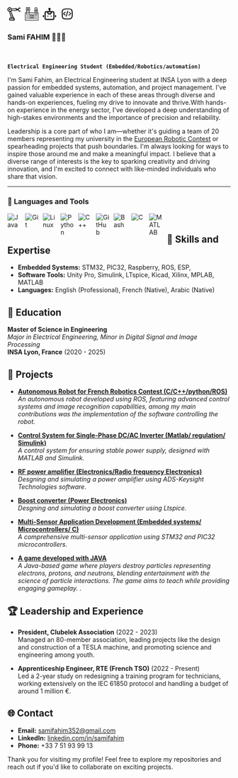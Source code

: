 <img align="left" alt="" width="30px" style="padding-right:10px;" src="" />
<img align="left" alt="automation icon" width="30px" style="padding-right:10px;" src="https://raw.githubusercontent.com/SamiFAHIM/SamiFAHIM/6cca56cf9f19c2ae45c67d20dd39c21cf0ca2f96/icons/automation-svgrepo-com.svg" />
<img align="left" alt="protoboard icon" width="30px" style="padding-right:10px;" src="https://raw.githubusercontent.com/SamiFAHIM/SamiFAHIM/6cca56cf9f19c2ae45c67d20dd39c21cf0ca2f96/icons/protoboard-svgrepo-com.svg" />
<img align="left" alt="robot icon" width="30px" style="padding-right:10px;" src="https://raw.githubusercontent.com/SamiFAHIM/SamiFAHIM/6cca56cf9f19c2ae45c67d20dd39c21cf0ca2f96/icons/robot-svgrepo-com.svg" />
<img align="left" alt="Coding Icon" width="30px" style="padding-right:10px;" src="https://raw.githubusercontent.com/SamiFAHIM/SamiFAHIM/f5eea121886ae936a976240579105e0b31a129a7/icons/coding-svgrepo-com.svg" />
<br>
<br>

### Sami FAHIM 🙋🏼‍♂️

<br>

**`Electrical Engineering Student (Embedded/Robotics/automation)`**

I'm Sami Fahim, an Electrical Engineering student at INSA Lyon with a deep passion for embedded systems, automation, and project management. I've gained valuable experience in each of these areas through diverse and hands-on experiences, fueling my drive to innovate and thrive.With hands-on experience in the energy sector, I've developed a deep understanding of high-stakes environments and the importance of precision and reliability.

Leadership is a core part of who I am—whether it's guiding a team of 20 members representing my university in the [European Robotic Contest](https://www.eurobot.org/) or spearheading projects that push boundaries. I'm always looking for ways to inspire those around me and make a meaningful impact. I believe that a diverse range of interests is the key to sparking creativity and driving innovation, and I'm excited to connect with like-minded individuals who share that vision.

---

### 🧰 Languages and Tools

<img align="left" alt="Java" width="30px" style="padding-right:10px;" src="https://cdn.jsdelivr.net/gh/devicons/devicon/icons/java/java-original.svg"/>
<img align="left" alt="Git" width="30px" style="padding-right:10px;" src="https://cdn.jsdelivr.net/gh/devicons/devicon/icons/git/git-original.svg" />
<img align="left" alt="Linux" width="30px" style="padding-right:10px;" src="https://cdn.jsdelivr.net/gh/devicons/devicon/icons/linux/linux-original.svg" />
<img align="left" alt="Python" width="30px" style="padding-right:10px;" src="https://cdn.jsdelivr.net/gh/devicons/devicon/icons/python/python-plain.svg" />
<img align="left" alt="C++" width="30px" style="padding-right:10px;" src="https://cdn.jsdelivr.net/gh/devicons/devicon/icons/cplusplus/cplusplus-line.svg" />
<img align="left" alt="GitHub" width="30px" style="padding-right:10px;" src="https://cdn.jsdelivr.net/gh/devicons/devicon/icons/github/github-original.svg" />
<img align="left" alt="Bash" width="30px" style="padding-right:10px;" src="https://cdn.jsdelivr.net/gh/devicons/devicon/icons/bash/bash-original.svg" />
<img align="left" alt="C" width="30px" style="padding-right:10px;" src="https://cdn.jsdelivr.net/gh/devicons/devicon/icons/c/c-original.svg" />
<img align="left" alt="MATLAB" width="30px" style="padding-right:10px;" src="https://cdn.jsdelivr.net/gh/devicons/devicon/icons/matlab/matlab-original.svg" />


<br />

###

## 🔧 Skills and Expertise

- **Embedded Systems:** STM32, PIC32, Raspberry, ROS, ESP, 
- **Software Tools:** Unity Pro, Simulink, LTspice, Kicad, Xilinx, MPLAB, MATLAB
- **Languages:** English (Professional), French (Native), Arabic (Native)

## 📘 Education

**Master of Science in Engineering**  
*Major in Electrical Engineering, Minor in Digital Signal and Image Processing*  
**INSA Lyon, France** (2020 - 2025)

## 📂 Projects


- **[Autonomous Robot for French Robotics Contest (C/C++/python/ROS)](https://github.com/SamiFAHIM/Robot-controlling-project)**  
  *An autonomous robot developed using ROS, featuring advanced control systems and image recognition capabilities, among my main contributions was the implementation of the software controlling the robot.*

- **[Control System for Single-Phase DC/AC Inverter (Matlab/ regulation/ Simulink)](#)**  
  *A control system for ensuring stable power supply, designed with MATLAB and Simulink.*
  
- **[RF power amplifier (Electronics/Radio frequency Electronics)](https://github.com/SamiFAHIM/ADS_project_amplifier_design)**  
  *Desgning and simulating a power amplifier using ADS-Keysight Technologies software.*

- **[Boost converter (Power Electronics)](https://github.com/SamiFAHIM/Boost-converter-design)**  
  *Desgning and simulating a boost converter using Ltspice.*
  
- **[Multi-Sensor Application Development (Embedded systems/ Microcontrollers/ C)](#)**  
  *A comprehensive multi-sensor application using STM32 and PIC32 microcontrollers.*
  
- **[A game developed with JAVA](https://github.com/Iman974/Algo_Proj2A)**  
  *A Java-based game where players destroy particles representing electrons, protons, and neutrons, blending entertainment with the science of particle interactions. The game aims to teach while providing engaging gameplay. .*

## 🏆 Leadership and Experience

- **President, Clubelek Association** (2022 - 2023)  
  Managed an 80-member association, leading projects like the design and construction of a TESLA machine, and promoting science and engineering among youth.

- **Apprenticeship Engineer, RTE (French TSO)** (2022 - Present)  
  Led a 2-year study on redesigning a training program for technicians, working extensively on the IEC 61850 protocol and handling a budget of around 1 million €.

## 🌐 Contact

- **Email:** [samifahim352@gmail.com](mailto:samifahim352@gmail.com)
- **LinkedIn:** [linkedin.com/in/samifahim](https://www.linkedin.com/in/samifahim)
- **Phone:** +33 7 51 93 99 13

Thank you for visiting my profile! Feel free to explore my repositories and reach out if you'd like to collaborate on exciting projects.

